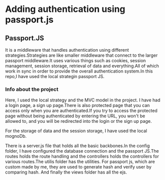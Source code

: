 <h1> Adding authentication using passport.js </h1>

<h2>Passport.JS</h2>
<p>It is a middleware that handles authentication using different strategies.Strategies are like smaller middleware that connect to the larger passport middleware.It uses various things such as cookies, session management, session storage, retrieval of data and everything.All of which work in sync in order to provide the overall authentication system.In this repo,I have used the local strategin passport JS.</p>

<h3>Info about the project</h3>
<p>Here, I used the local strategy and the MVC model in the project.
    I have had a login page, a sign up page.There is also protected page that you can access only when you are authenticated.If you try to access the protected page without being authenticated by entering the URL, you won't be allowed to, and you will be redirected into the login or the sign up page.

</p>
<p>For the storage of data and the session storage, I have used the local mognoDb.
</p>
<p>
    There is a server.js file that holds all the basic backbones.In the config folder, I have configured the database connection and the passport JS.The routes holds the route handling and the controllers holds the controllers for various routes.The utilis folder has the utilities. For passport js, which are custom made by me, they are used to generate hash and verify user by comparing hash. And finally the views folder has all the ejs.
</p>